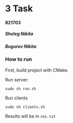 # 3 Task

#### 821703

##### Sheleg Nikita

##### Bogurov Nikita



### How to run

First, build project with CMake.

Run server:
```
sudo sh run.sh
```

Run clients
```
sudo sh clients.sh
```

Results will be in `res.txt`


